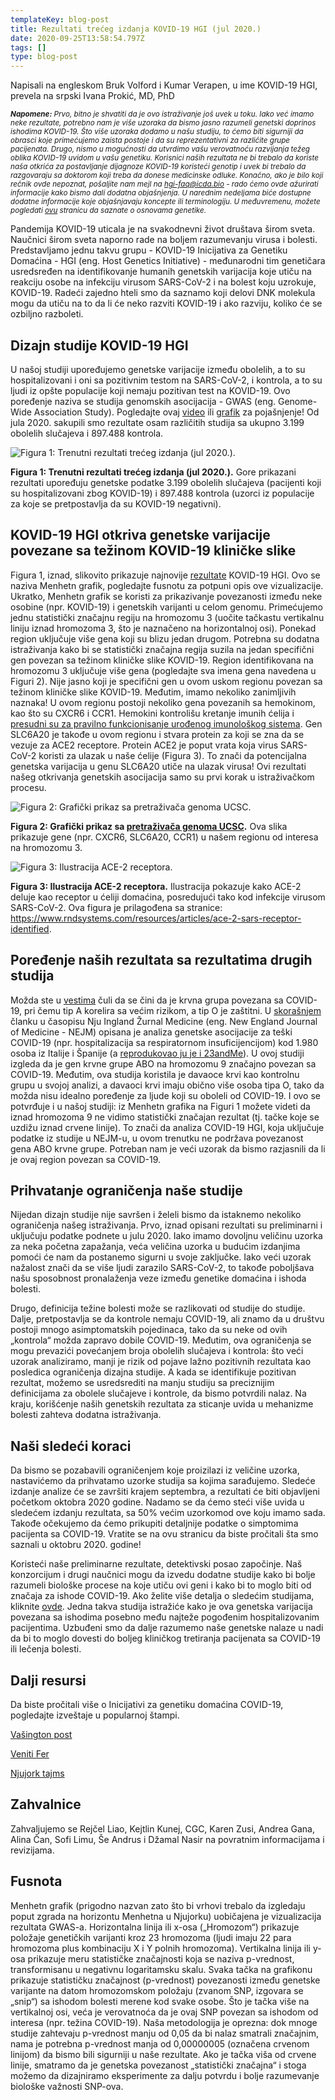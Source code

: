 ```yaml
---
templateKey: blog-post
title: Rezultati trećeg izdanja KOVID-19 HGI (jul 2020.)
date: 2020-09-25T13:58:54.797Z
tags: []
type: blog-post
---
```


Napisali na engleskom Bruk Volford i Kumar Verapen, u ime KOVID-19 HGI, prevela na srpski Ivana Prokić, MD, PhD


<small>
<em>
<strong>Napomene:</strong>  Prvo, bitno je shvatiti da je ovo istraživanje još uvek u toku. Iako već imamo neke rezultate, potrebno nam je više uzoraka da bismo jasno razumeli genetski doprinos ishodima KOVID-19. Što više uzoraka dodamo u našu studiju, to ćemo biti sigurniji da obrasci koje primećujemo zaista postoje i da su reprezentativni za različite grupe pacijenata. Drugo, nismo u mogućnosti da utvrdimo vašu verovatnoću razvijanja  težeg oblika KOVID-19 uvidom u vašu genetiku. Korisnici naših rezultata ne bi trebalo da koriste naša otkrića za postavljanje dijagnoze KOVID-19 koristeći genotip i uvek bi trebalo da razgovaraju sa doktorom koji treba da donese medicinske odluke. Konačno, ako je bilo koji rečnik ovde nepoznat, pošaljite nam mejl na  <a href="hgi-faq@icda.bio" target="_blank" rel="noopener noreferrer">hgi-faq@icda.bio</a> - rado ćemo ovde ažurirati informacije kako bismo dali dodatna objašnjenja. U narednim nedeljama biće dostupne dodatne informacije koje objašnjavaju koncepte ili terminologiju. U međuvremenu, možete pogledati <a href="https://medlineplus.gov/genetics/understanding/" target="_blank" rel="noopener noreferrer">ovu</a> stranicu da saznate o osnovama genetike.
</em>
</small>

Pandemija KOVID-19 uticala je na svakodnevni život društava širom sveta. Naučnici širom sveta naporno rade na boljem razumevanju virusa i bolesti. Predstavljamo jednu takvu grupu - KOVID-19 Inicijativa za Genetiku Domaćina - HGI (eng. Host Genetics Initiative) - međunarodni tim genetičara usredsređen na identifikovanje humanih genetskih varijacija koje utiču na reakciju osobe na infekciju virusom SARS-CoV-2 i na bolest koju uzrokuje, KOVID-19. Radeći zajedno hteli smo da saznamo koji delovi DNK molekula mogu da utiču na to da li će neko razviti KOVID-19 i ako razviju, koliko će se ozbiljno razboleti.

## Dizajn studije KOVID-19 HGI

U našoj studiji upoređujemo genetske varijacije između obolelih, a to su hospitalizovani i oni sa pozitivnim testom na SARS-CoV-2, i kontrola, a to su ljudi iz opšte populacije koji nemaju pozitivan test na KOVID-19. Ovo poređenje naziva se studija genomskih asocijacija - GWAS (eng. Genome-Wide Association Study). Pogledajte ovaj [video](https://www.youtube.com/watch?v=cgyc55JhdcM) ili [grafik](https://www.broadinstitute.org/visuals/explainer-genome-wide-association-studies) za pojašnjenje! Od jula 2020. sakupili smo rezultate osam različitih studija sa ukupno 3.199 obolelih slučajeva i 897.488 kontrola.


![Figura 1: Trenutni rezultati trećeg izdanja (jul 2020.).](/img/scicomm_blog_post_20200924.png)
<figcaption class="manual-md-inline-caption">
<strong>Figura 1: Trenutni rezultati trećeg izdanja (jul 2020.).</strong> Gore prikazani rezultati upoređuju genetske podatke 3.199 obolelih slučajeva (pacijenti koji su hospitalizovani zbog KOVID-19) i 897.488 kontrola (uzorci iz populacije za koje se pretpostavlja da su KOVID-19 negativni).
</figcaption>

## KOVID-19 HGI otkriva genetske varijacije povezane sa težinom KOVID-19 kliničke slike

Figura 1, iznad, slikovito prikazuje najnovije [rezultate](/results/) KOVID-19 HGI. Ovo se naziva Menhetn grafik, pogledajte fusnotu za potpuni opis ove vizualizacije. Ukratko, Menhetn grafik se koristi za prikazivanje povezanosti između neke osobine (npr. KOVID-19) i genetskih varijanti u celom genomu. Primećujemo jednu statistički značajnu regiju na hromozomu 3 (uočite tačkastu vertikalnu liniju iznad hromozoma 3, što je naznačeno na horizontalnoj osi). Ponekad region uključuje više gena koji su blizu jedan drugom. Potrebna su dodatna istraživanja kako bi se statistički značajna regija suzila na jedan specifični gen povezan sa težinom kliničke slike KOVID-19. Region identifikovana na hromozomu 3 uključuje više gena (pogledajte sva imena gena navedena u Figuri 2). Nije jasno koji je specifični gen u ovom uskom regionu povezan sa težinom kliničke slike KOVID-19. Međutim, imamo nekoliko zanimljivih naznaka! U ovom regionu postoji nekoliko gena povezanih sa hemokinom, kao što su CXCR6 i CCR1. Hemokini kontrolišu kretanje imunih ćelija i [presudni su za pravilno funkcionisanje urođenog imunološkog sistema](https://www.ncbi.nlm.nih.gov/pmc/articles/PMC4448619/). Gen SLC6A20 je takođe u ovom regionu i stvara protein za koji se zna da se vezuje za ACE2 receptore. Protein ACE2 je poput vrata koja virus SARS-CoV-2 koristi za ulazak u naše ćelije (Figura 3). To znači da potencijalna genetska varijacija u genu SLC6A20 utiče na ulazak virusa! Ovi rezultati našeg otkrivanja genetskih asocijacija samo su prvi korak u istraživačkom procesu.


![Figura 2: Grafički prikaz sa pretraživača genoma UCSC.](/img/hgt_genome_32a4d_7bc390.jpg)
<figcaption class="manual-md-inline-caption">
<strong>Figura 2: Grafički prikaz sa <a href="https://genome.ucsc.edu" target="_blank" rel="noopener noreferrer">pretraživača genoma UCSC</a>.</strong> Ova slika prikazuje gene (npr. CXCR6, SLC6A20, CCR1) u našem regionu od interesa na hromozomu 3.
</figcaption>

![Figura 3: Ilustracija ACE-2 receptora.](/img/unnamed.png)
<figcaption class="manual-md-inline-caption">
<strong>Figura 3: Ilustracija ACE-2 receptora.</strong> Ilustracija pokazuje kako ACE-2 deluje kao receptor u ćeliji domaćina, posredujući tako kod infekcije virusom SARS-CoV-2. Ova figura je prilagođena sa stranice:  <a href="https://www.rndsystems.com/resources/articles/ace-2-sars-receptor-identified" target="_blank" rel="noopener noreferrer">https://www.rndsystems.com/resources/articles/ace-2-sars-receptor-identified</a>.
</figcaption>

## Poređenje naših rezultata sa rezultatima drugih studija

Možda ste u [vestima](https://www.cnn.com/2020/07/16/health/blood-types-coronavirus-wellness-scn/index.html) čuli da se čini da je krvna grupa povezana sa COVID-19, pri čemu tip A korelira sa većim rizikom, a tip O je zaštitni. U [skorašnjem](https://www.nejm.org/doi/full/10.1056/NEJMoa2020283) članku u časopisu Nju Ingland Žurnal Medicine (eng. New England Journal of Medicine - NEJM) opisana je analiza genetske asocijacije za teški COVID-19 (npr. hospitalizacija sa respiratornom insuficijencijom) kod 1.980 osoba iz Italije i Španije (a [reprodukovao ju je i 23andMe](https://www.medrxiv.org/content/10.1101/2020.09.04.20188318v1)). U ovoj studiji izgleda da je gen krvne grupe ABO na hromozomu 9 značajno povezan sa COVID-19. Međutim, ova studija koristila je davaoce krvi kao kontrolnu grupu u svojoj analizi, a davaoci krvi imaju obično više osoba tipa O, tako da možda nisu idealno poređenje za ljude koji su oboleli od COVID-19. I ovo se potvrđuje i u našoj studiji: iz Menhetn grafika na Figuri 1 možete videti da iznad hromozoma 9 ne vidimo statistički značajan rezultat (tj. tačke koje se uzdižu iznad crvene linije). To znači da analiza COVID-19 HGI, koja uključuje podatke iz studije u NEJM-u, u ovom trenutku ne podržava povezanost gena ABO krvne grupe. Potreban nam je veći uzorak da bismo razjasnili da li je ovaj region povezan sa COVID-19.

## Prihvatanje ograničenja naše studije

Nijedan dizajn studije nije savršen i želeli bismo da istaknemo nekoliko ograničenja našeg istraživanja. Prvo, iznad opisani rezultati su preliminarni i uključuju podatke podnete u julu 2020. Iako imamo dovoljnu veličinu uzorka za neka početna zapažanja, veća veličina uzorka u budućim izdanjima pomoći će nam da postanemo sigurni u svoje zaključke. Iako veći uzorak nažalost znači da se više ljudi zarazilo SARS-CoV-2, to takođe poboljšava našu sposobnost pronalaženja veze između genetike domaćina i ishoda bolesti.

Drugo, definicija težine bolesti može se razlikovati od studije do studije. Dalje, pretpostavlja se da kontrole nemaju COVID-19, ali znamo da u društvu postoji mnogo asimptomatskih pojedinaca, tako da su neke od ovih „kontrola“ možda zapravo dobile COVID-19. Međutim, ova ograničenja se mogu prevazići povećanjem broja obolelih slučajeva i kontrola: što veći uzorak analiziramo, manji je rizik od pojave lažno pozitivnih rezultata kao posledica ograničenja dizajna studije. A kada se identifikuje pozitivan rezultat, možemo se usredsrediti na manju studiju sa preciznijim definicijama za obolele slučajeve i kontrole, da bismo potvrdili nalaz. Na kraju, korišćenje naših genetskih rezultata za sticanje uvida u mehanizme bolesti zahteva dodatna istraživanja.

## Naši sledeći koraci

Da bismo se pozabavili ograničenjem koje proizilazi iz veličine uzorka, nastavićemo da prihvatamo uzorke studija sa kojima sarađujemo. Sledeće izdanje analize će se završiti krajem septembra, a rezultati će biti objavljeni početkom oktobra 2020 godine. Nadamo se da ćemo steći više uvida u sledećem izdanju rezultata, sa 50% većim uzorkomod ove koju imamo sada. Takođe očekujemo da ćemo prikupiti detaljnije podatke o simptomima pacijenta sa COVID-19. Vratite se na ovu stranicu da biste pročitali šta smo saznali u oktobru 2020. godine!

Koristeći naše preliminarne rezultate, detektivski posao započinje. Naš konzorcijum i drugi naučnici mogu da izvedu dodatne studije kako bi bolje razumeli biološke procese na koje utiču ovi geni i kako bi to moglo biti od značaja za ishode COVID-19. Ako želite više detalja o sledećim studijama, kliknite [ovde](/blog/2020-06-29-in-silico-follow-up-results/). Jedna takva studija istražiće kako je ova genetska varijacija povezana sa ishodima posebno među najteže pogođenim hospitalizovanim pacijentima. Uzbuđeni smo da dalje razumemo naše genetske nalaze u nadi da bi to moglo dovesti do boljeg kliničkog tretiranja pacijenata sa COVID-19 ili lečenja bolesti.

## Dalji resursi

Da biste pročitali više o Inicijativi za genetiku domaćina COVID-19, pogledajte izveštaje u popularnoj štampi.


[Vašington post](https://www.washingtonpost.com/opinions/2020/04/27/covid-19-quickly-kills-some-while-others-dont-show-symptoms-can-genetics-explain-this/)

[Veniti Fer](https://www.vanityfair.com/news/2020/04/genetic-chances-of-dying-from-coronavirus)

[Njujork tajms](https://www.nytimes.com/2020/06/03/health/coronavirus-blood-type-genetics.html)

## Zahvalnice

Zahvaljujemo se Rejčel Liao, Kejtlin Kunej, CGC, Karen Zusi, Andrea Gana, Alina Čan, Sofi Limu, Še Andrus i Džamal Nasir na povratnim informacijama i revizijama.

## Fusnota

Menhetn grafik (prigodno nazvan zato što bi vrhovi trebalo da izgledaju poput zgrada na horizontu Menhetna u Njujorku) uobičajena je vizualizacija rezultata GWAS-a. Horizontalna linija ili x-osa („Hromozom“) prikazuje položaje genetičkih varijanti kroz 23 hromozoma (ljudi imaju 22 para hromozoma plus kombinaciju X i Y polnih hromozoma). Vertikalna linija ili y-osa prikazuje meru statističke značajnosti koja se naziva p-vrednost, transformisanu u negativnu logaritamsku skalu. Svaka tačka na grafikonu prikazuje statističku značajnost (p-vrednost) povezanosti između genetske varijante na datom hromozomskom položaju (zvanom SNP, izgovara se „snip“) sa ishodom bolesti merene kod svake osobe. Što je tačka više na vertikalnoj osi, veća je verovatnoća da je ovaj SNP povezan sa ishodom od interesa (npr. težina COVID-19). Naša metodologija je oprezna: dok mnoge studije zahtevaju p-vrednost manju od 0,05 da bi nalaz smatrali značajnim, nama je potrebna p-vrednost manja od 0,00000005 (označena crvenom linijom) da bismo bili sigurniji u naše rezultate. Ako je tačka viša od crvene linije, smatramo da je genetska povezanost „statistički značajna“ i stoga možemo da dizajniramo eksperimente za dalju potvrdu i bolje razumevanje biološke važnosti SNP-ova.

